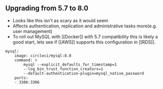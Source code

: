 
## Upgrading from 5.7 to 8.0

- Looks like this isn't as scary as it would seem
- Affects authentication, replication and administrative tasks more(e.g. user management)
- To roll out MySQL with [[Docker]] with 5.7 compatibility this is likely a good start, lets see if [[AWS]] supports this configuration in [[RDS]].

```
mysql:
	image: circleci/mysql:8.0
	command: >
		mysql --explicit_defaults_for_timestamp=1
		--log_bin_trust_function_creators=1
		--default-authentication-plugin=mysql_native_password
	ports:
	- 3306:3306
```

